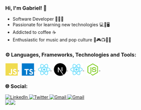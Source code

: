 ### Hi, I'm Gabriel! 🤘

- Software Developer 🧑🏻‍💻
- Passionate for learning new technologies 💻📱🖥
- Addicted to coffee ☕
- Enthusiastic for music and pop culture 🖖🎮📺🎸🎤

### :gear: Languages, Frameworks, Technologies and Tools:

<div>
  <a href="https://developer.mozilla.org/en-US/docs/Web/javascript">
     <img align="center" width="40" height="40" src="https://raw.githubusercontent.com/devicons/devicon/master/icons/javascript/javascript-plain.svg">  
  </a>
  &nbsp;
  <a href="https://www.typescriptlang.org/">
    <img align="center" width="40" height="40" src="https://raw.githubusercontent.com/devicons/devicon/master/icons/typescript/typescript-plain.svg">  
  </a>
  &nbsp;
  <a href="https://reactjs.org/">
     <img align="center" width="40" height="40" src="https://raw.githubusercontent.com/devicons/devicon/master/icons/react/react-original.svg"> 
  </a>
  &nbsp;
  <a href="https://nextjs.org/">
    <img align="center" width="40" height="40" src="https://raw.githubusercontent.com/devicons/devicon/master/icons/nextjs/nextjs-original.svg"> 
  </a>
  &nbsp;
   <a href="https://reactnative.dev/">
    <img align="center" width="40" height="40" src="https://raw.githubusercontent.com/devicons/devicon/master/icons/react/react-original.svg"> 
  </a>
  &nbsp;
  <a href="https://nodejs.org/en/">
    <img align="center" width="40" height="40" src="https://raw.githubusercontent.com/devicons/devicon/master/icons/nodejs/nodejs-plain.svg"> 
  </a>
  &nbsp;
</div>

### :globe_with_meridians: Social:

<div>
  <a href="https://www.linkedin.com/in/gabriel-castro-da-silva-martins-239b67181/" target="_blank">
    <img alt="LinkedIn" src="https://img.shields.io/badge/LinkedIn-0077B5?style=for-the-badge&logo=linkedin&logoColor=white" />
  </a>
  <a href="https://twitter.com/martinsbiel99" target="_blank">
    <img alt="Twitter" src="https://img.shields.io/badge/Twitter-1DA1F2?style=for-the-badge&logo=twitter&logoColor=white" />
  </a>
  <a href="mailto:martinsgabriel1956@gmail.com" target="_blank">
    <img alt="Gmail" src="https://img.shields.io/badge/Gmail-cc342d?style=for-the-badge&logo=gmail&logoColor=white" />
  </a>
  <a href="https://www.instagram.com/martinsgabriel99/">
    <img alt="Gmail" src="https://img.shields.io/badge/Instagram-E4405F?style=for-the-badge&logo=instagram&logoColor=white" />
  </a>
</div>

<div>
  <div align="center">
    <img align="left" src="https://github-readme-stats.vercel.app/api?username=martinsgabriel1956&count_private=true&theme=dracula&show_icons=true"> 
    <img align="left" src="https://github-readme-stats.vercel.app/api/top-langs/?username=martinsgabriel1956&theme=dracula">  
  </div> 
</div>
